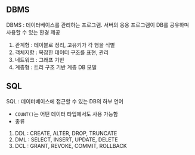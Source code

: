 ## DBMS

DBMS : 데이터베이스를 관리하는 프로그램. 서버의 응용 프로그램이 DB를 공유하며 사용할 수 있는 환경 제공

1) 관계형 : 테이블로 정리, 고유키가 각 행을 식별
2) 객체지향 : 복잡한 데이터 구조를 표현, 관리
3) 네트워크 : 그래프 기반
4) 계층형 : 트리 구조 기반 계층 DB 모델

## SQL

SQL : 데이터베이스에 접근할 수 있는 DB의 하부 언어
- `COUNT()`는 어떤 데이터 타입에서도 사용 가능함
- 종류
1) DDL : CREATE, ALTER, DROP, TRUNCATE
2) DML : SELECT, INSERT, UPDATE, DELETE
3) DCL : GRANT, REVOKE, COMMIT, ROLLBACK

